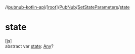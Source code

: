 //[pubnub-kotlin-api](../../../../index.md)/[[root]](../../index.md)/[PubNub](../index.md)/[SetStateParameters](index.md)/[state](state.md)

# state

[js]\
abstract var [state](state.md): [Any](https://kotlinlang.org/api/core/kotlin-stdlib/kotlin/-any/index.html)?
